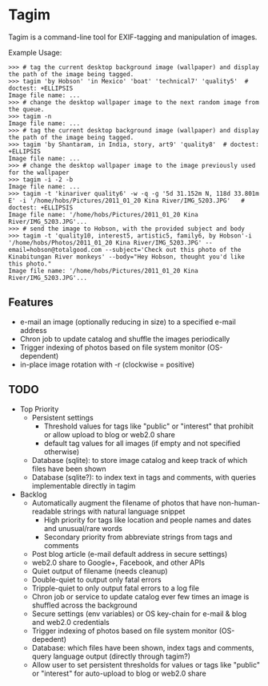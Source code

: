 Tagim
======

Tagim is a command-line tool for EXIF-tagging and manipulation of images.

Example Usage:

    >>> # tag the current desktop background image (wallpaper) and display the path of the image being tagged.
    >>> tagim 'by Hobson' 'in Mexico' 'boat' 'technical7' 'quality5'  # doctest: +ELLIPSIS
    Image file name: ...
    >>> # change the desktop wallpaper image to the next random image from the queue.
    >>> tagim -n
    Image file name: ...
    >>> # tag the current desktop background image (wallpaper) and display the path of the image being tagged.
    >>> tagim 'by Shantaram, in India, story, art9' 'quality8'  # doctest: +ELLIPSIS
    Image file name: ...
    >>> # change the desktop wallpaper image to the image previously used for the wallpaper
    >>> tagim -i -2 -b
    Image file name: ...
    >>> tagim -t 'kinariver quality6' -w -q -g '5d 31.152m N, 118d 33.801m E' -i '/home/hobs/Pictures/2011_01_20 Kina River/IMG_5203.JPG'   # doctest: +ELLIPSIS
    Image file name: '/home/hobs/Pictures/2011_01_20 Kina River/IMG_5203.JPG'...
    >>> # send the image to Hobson, with the provided subject and body
    >>> tagim -t 'quality10, interest5, artistic5, family6, by Hobson'-i '/home/hobs/Photos/2011_01_20 Kina River/IMG_5203.JPG' --email=hobson@totalgood.com --subject='Check out this photo of the Kinabitungan River monkeys' --body="Hey Hobson, thought you'd like this photo."
    Image file name: '/home/hobs/Pictures/2011_01_20 Kina River/IMG_5203.JPG'...

Features
--------

* e-mail an image (optionally reducing in size) to a specified e-mail address
* Chron job to update catalog and shuffle the images periodically 
* Trigger indexing of photos based on file system monitor (OS-dependent)
* in-place image rotation with -r <degrees> (clockwise = positive)


TODO
-----

* Top Priority
    * Persistent settings
        - Threshold values for tags like "public" or "interest" that prohibit or allow upload to blog or web2.0 share
        - default tag values for all images (if empty and not specified otherwise) 
    * Database (sqlite): to store image catalog and keep track of which files have been shown
    * Database (sqlite?): to index text in tags and comments, with queries implementable directly in tagim
* Backlog
    * Automatically augment the filename of photos that have non-human-readable strings with natural language snippet
        - High priority for tags like location and people names and dates and unusual/rare words
        - Secondary priority from abbreviate strings from tags and comments
    * Post blog article (e-mail default address in secure settings)
    * web2.0 share to Google+, Facebook, and other APIs
    * Quiet output of filename (needs cleanup)
    * Double-quiet to output only fatal errors 
    * Tripple-quiet to only output fatal errors to a log file
    * Chron job or service to update catalog ever few times an image is shuffled across the background
    * Secure settings (env variables) or OS key-chain for e-mail & blog and web2.0 credentials
    * Trigger indexing of photos based on file system monitor (OS-depedent)
    * Database: which files have been shown, index tags and comments, query language output (directly through tagim?)
    * Allow user to set persistent thresholds for values or tags like "public" or "interest" for auto-upload to blog or web2.0 share